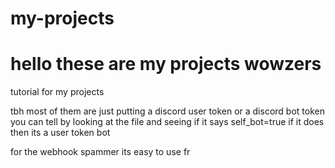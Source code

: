 # my-projects
# hello these are my projects wowzers


tutorial for my projects

tbh most of them are just putting a discord user token or a discord bot token you can tell by looking at the file and seeing if it says self_bot=true if it does then its a user token bot


for the webhook spammer its easy to use fr
